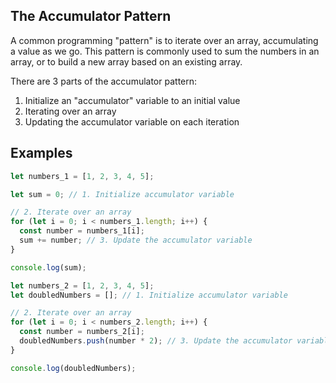 ## The Accumulator Pattern

A common programming "pattern" is to iterate over an array, accumulating a value as we go. This pattern is commonly used to sum the numbers in an array, or to build a new array based on an existing array.

There are 3 parts of the accumulator pattern:

1. Initialize an "accumulator" variable to an initial value
2. Iterating over an array
3. Updating the accumulator variable on each iteration

## Examples

```js
let numbers_1 = [1, 2, 3, 4, 5];

let sum = 0; // 1. Initialize accumulator variable

// 2. Iterate over an array
for (let i = 0; i < numbers_1.length; i++) {
  const number = numbers_1[i];
  sum += number; // 3. Update the accumulator variable
}

console.log(sum);
```

```js
let numbers_2 = [1, 2, 3, 4, 5];
let doubledNumbers = []; // 1. Initialize accumulator variable

// 2. Iterate over an array
for (let i = 0; i < numbers_2.length; i++) {
  const number = numbers_2[i];
  doubledNumbers.push(number * 2); // 3. Update the accumulator variable
}

console.log(doubledNumbers);
```

